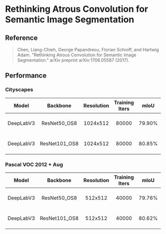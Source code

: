 # Rethinking Atrous Convolution for Semantic Image Segmentation

## Reference

> Chen, Liang-Chieh, George Papandreou, Florian Schroff, and Hartwig Adam. "Rethinking Atrous Convolution for Semantic Image Segmentation." arXiv preprint arXiv:1706.05587 (2017).

## Performance

### Cityscapes

| Model | Backbone | Resolution | Training Iters | mIoU | mIoU (flip) | mIoU (ms+flip) | Links |
|:-:|:-:|:-:|:-:|:-:|:-:|:-:|:-:|
|DeepLabV3|ResNet50_OS8|1024x512|80000|79.90%|80.22%|80.47%|[model](https://bj.bcebos.com/paddleseg/dygraph/cityscapes/deeplabv3_resnet50_os8_cityscapes_1024x512_80k/model.pdparams) \| [log](https://bj.bcebos.com/paddleseg/dygraph/cityscapes/deeplabv3_resnet50_os8_cityscapes_1024x512_80k/train.log) \| [vdl](https://paddlepaddle.org.cn/paddle/visualdl/service/app?id=7e30d1cb34cd94400e1e1266538dfb6c)|
|DeepLabV3|ResNet101_OS8|1024x512|80000|80.85%|81.09%|81.54%|[model](https://bj.bcebos.com/paddleseg/dygraph/cityscapes/deeplabv3_resnet101_os8_cityscapes_1024x512_80k/model.pdparams) \| [log](https://bj.bcebos.com/paddleseg/dygraph/cityscapes/deeplabv3_resnet101_os8_cityscapes_1024x512_80k/train.log) \| [vdl](https://paddlepaddle.org.cn/paddle/visualdl/service/app?id=1ff25b7f3c5e88a051b9dd273625f942)|

### Pascal VOC 2012 + Aug

| Model | Backbone | Resolution | Training Iters | mIoU | mIoU (flip) | mIoU (ms+flip) | Links |
|:-:|:-:|:-:|:-:|:-:|:-:|:-:|:-:|
|DeepLabV3|ResNet50_OS8|512x512|40000|79.76%|80.11%|80.71%|[model](https://bj.bcebos.com/paddleseg/dygraph/pascal_voc12/deeplabv3_resnet50_os8_voc12aug_512x512_40k/model.pdparams) \| [log](https://bj.bcebos.com/paddleseg/dygraph/pascal_voc12/deeplabv3_resnet50_os8_voc12aug_512x512_40k/train.log) \| [vdl](https://paddlepaddle.org.cn/paddle/visualdl/service/app?id=a962383ae3c581aa75f644c2dfbdae29)|
|DeepLabV3|ResNet101_OS8|512x512|40000|80.62%|80.87%|81.48%|[model](https://bj.bcebos.com/paddleseg/dygraph/pascal_voc12/deeplabv3_resnet101_os8_voc12aug_512x512_40k/model.pdparams) \| [log](https://bj.bcebos.com/paddleseg/dygraph/pascal_voc12/deeplabv3_resnet101_os8_voc12aug_512x512_40k/train.log) \| [vdl](https://paddlepaddle.org.cn/paddle/visualdl/service/app?id=e20ea47329476ceb9150961154b87c8b)|
